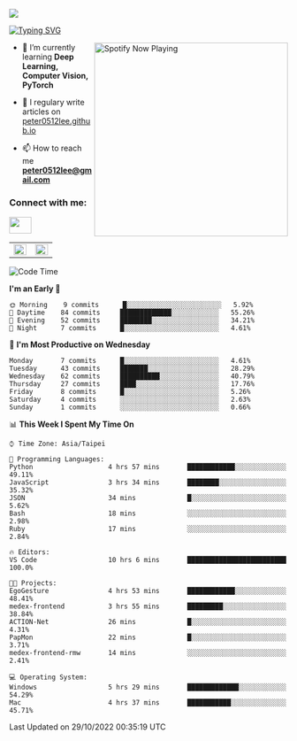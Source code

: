 ![](https://komarev.com/ghpvc/?username=peter0512lee&color=ff69b4)

[![Typing SVG](https://readme-typing-svg.herokuapp.com?color=F742BA&size=22&lines=Hi!+I'm+JYL)](https://git.io/typing-svg)

[<img src="https://spotify-now-playing.peter0512lee.vercel.app/api/spotify-playing" alt="Spotify Now Playing" width="350" align="right" />](https://open.spotify.com/user/21iyoswqgnkoe7peuesmqnhgy)

- 🌱 I’m currently learning **Deep Learning, Computer Vision, PyTorch**

- 📝 I regulary write articles on [peter0512lee.github.io](https://peter0512lee.github.io/)

- 📫 How to reach me **peter0512lee@gmail.com**

<h3 align="left">Connect with me:</h3>
<p align="left">
<a href="https://linkedin.com/in/jie-ying-li-b43a1416b" target="blank"><img align="center" src="https://raw.githubusercontent.com/rahuldkjain/github-profile-readme-generator/master/src/images/icons/Social/linked-in-alt.svg" height="30" width="40" /></a>
<!-- <a href="https://fb.com/peter0512lee" target="blank"><img align="center" src="https://raw.githubusercontent.com/rahuldkjain/github-profile-readme-generator/master/src/images/icons/Social/facebook.svg" alt="peter0512lee" height="30" width="40" /></a> -->
<!-- <a href="https://instagram.com/etiquette_ying" target="blank"><img align="center" src="https://raw.githubusercontent.com/rahuldkjain/github-profile-readme-generator/master/src/images/icons/Social/instagram.svg" alt="etiquette_ying" height="30" width="40" /></a> -->
<!-- <a href="https://medium.com/@peter0512lee" target="blank"><img align="center" src="https://raw.githubusercontent.com/rahuldkjain/github-profile-readme-generator/master/src/images/icons/Social/medium.svg" alt="@peter0512lee" height="30" width="40" /></a> -->
</p>

<table><tr><td valign="top" width="50%">

<img src="https://github-readme-stats.vercel.app/api?username=peter0512lee&hide_border=true&show_icons=true&locale=en" align="left" style="width: 100%" />

</td><td valign="top" width="50%">

<img src="https://github-readme-stats.vercel.app/api/top-langs?username=peter0512lee&hide_border=true&show_icons=true&locale=en&layout=compact" align="left" style="width: 100%" />

</td></tr></table>  

<!--START_SECTION:waka-->
![Code Time](http://img.shields.io/badge/Code%20Time-841%20hrs%2015%20mins-blue)

**I'm an Early 🐤** 

```text
🌞 Morning    9 commits      █░░░░░░░░░░░░░░░░░░░░░░░░   5.92% 
🌆 Daytime    84 commits     █████████████░░░░░░░░░░░░   55.26% 
🌃 Evening    52 commits     ████████░░░░░░░░░░░░░░░░░   34.21% 
🌙 Night      7 commits      █░░░░░░░░░░░░░░░░░░░░░░░░   4.61%

```
📅 **I'm Most Productive on Wednesday** 

```text
Monday       7 commits      █░░░░░░░░░░░░░░░░░░░░░░░░   4.61% 
Tuesday      43 commits     ███████░░░░░░░░░░░░░░░░░░   28.29% 
Wednesday    62 commits     ██████████░░░░░░░░░░░░░░░   40.79% 
Thursday     27 commits     ████░░░░░░░░░░░░░░░░░░░░░   17.76% 
Friday       8 commits      █░░░░░░░░░░░░░░░░░░░░░░░░   5.26% 
Saturday     4 commits      ░░░░░░░░░░░░░░░░░░░░░░░░░   2.63% 
Sunday       1 commits      ░░░░░░░░░░░░░░░░░░░░░░░░░   0.66%

```


📊 **This Week I Spent My Time On** 

```text
⌚︎ Time Zone: Asia/Taipei

💬 Programming Languages: 
Python                   4 hrs 57 mins       ████████████░░░░░░░░░░░░░   49.11% 
JavaScript               3 hrs 34 mins       ████████░░░░░░░░░░░░░░░░░   35.32% 
JSON                     34 mins             █░░░░░░░░░░░░░░░░░░░░░░░░   5.62% 
Bash                     18 mins             ░░░░░░░░░░░░░░░░░░░░░░░░░   2.98% 
Ruby                     17 mins             ░░░░░░░░░░░░░░░░░░░░░░░░░   2.84%

🔥 Editors: 
VS Code                  10 hrs 6 mins       █████████████████████████   100.0%

🐱‍💻 Projects: 
EgoGesture               4 hrs 53 mins       ████████████░░░░░░░░░░░░░   48.41% 
medex-frontend           3 hrs 55 mins       █████████░░░░░░░░░░░░░░░░   38.84% 
ACTION-Net               26 mins             █░░░░░░░░░░░░░░░░░░░░░░░░   4.31% 
PapMon                   22 mins             █░░░░░░░░░░░░░░░░░░░░░░░░   3.71% 
medex-frontend-rmw       14 mins             ░░░░░░░░░░░░░░░░░░░░░░░░░   2.41%

💻 Operating System: 
Windows                  5 hrs 29 mins       █████████████░░░░░░░░░░░░   54.29% 
Mac                      4 hrs 37 mins       ███████████░░░░░░░░░░░░░░   45.71%

```


 Last Updated on 29/10/2022 00:35:19 UTC
<!--END_SECTION:waka-->


<!--
**peter0512lee/peter0512lee** is a ✨ _special_ ✨ repository because its `README.md` (this file) appears on your GitHub profile.


